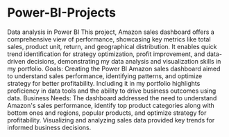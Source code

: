 # Power-BI-Projects
Data analysis in Power BI
This project, Amazon sales dashboard offers a comprehensive view of performance, showcasing key metrics like total sales, product unit, return, and geographical distribution. It enables quick trend identification for strategy optimization, profit improvement, and data-driven decisions, demonstrating my data analysis and visualization skills in my portfolio.
Goals: Creating the Power BI Amazon sales dashboard aimed to understand sales performance, identifying patterns, and optimize strategy for better profitability. Including it in my portfolio highlights proficiency in data tools and the ability to drive business outcomes using data.
Business Needs: The dashboard addressed the need to understand Amazon's sales performance, identify top product categories along with bottom ones and regions, popular products, and optimize strategy for profitability. Visualizing and analyzing sales data provided key trends for informed business decisions.
